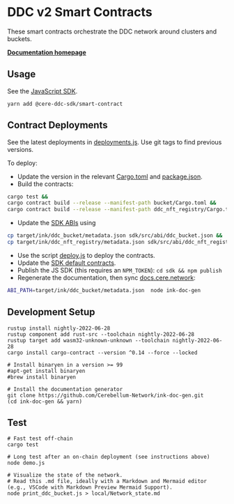 # DDC v2 Smart Contracts

These smart contracts orchestrate the DDC network around clusters and buckets.

**[Documentation homepage](https://docs.cere.network/ddc/protocols/smart-contracts)**

## Usage

See the [JavaScript SDK](sdk/).

    yarn add @cere-ddc-sdk/smart-contract

## Contract Deployments

See the latest deployments in [deployments.js](sdk/src/deployments.js). Use git tags to find previous versions.

To deploy:

- Update the version in the relevant [Cargo.toml](bucket/Cargo.toml) and [package.json](sdk/package.json).
- Build the contracts:
```bash 
cargo test && 
cargo contract build --release --manifest-path bucket/Cargo.toml && 
cargo contract build --release --manifest-path ddc_nft_registry/Cargo.toml
```
- Update the [SDK ABIs](sdk/src/abi/) using
```bash
cp target/ink/ddc_bucket/metadata.json sdk/src/abi/ddc_bucket.json &&
cp target/ink/ddc_nft_registry/metadata.json sdk/src/abi/ddc_nft_registry.json
```
- Use the script [deploy.js](deploy.js) to deploy the contracts.
- Update the [SDK default contracts](sdk/src/deployments.js).
- Publish the JS SDK (this requires an `NPM_TOKEN`): `cd sdk && npm publish`
- Regenerate the documentation, then sync [docs.cere.network](https://github.com/Cerebellum-Network/docs.cere.network/blob/main/ddc/protocols/smart-contract-api.md):
```bash
ABI_PATH=target/ink/ddc_bucket/metadata.json  node ink-doc-gen
```

## Development Setup

    rustup install nightly-2022-06-28
    rustup component add rust-src --toolchain nightly-2022-06-28
    rustup target add wasm32-unknown-unknown --toolchain nightly-2022-06-28
    cargo install cargo-contract --version ^0.14 --force --locked

    # Install binaryen in a version >= 99
    #apt-get install binaryen
    #brew install binaryen

    # Install the documentation generator
    git clone https://github.com/Cerebellum-Network/ink-doc-gen.git
    (cd ink-doc-gen && yarn)

## Test

    # Fast test off-chain
    cargo test

    # Long test after an on-chain deployment (see instructions above)
    node demo.js

    # Visualize the state of the network.
    # Read this .md file, ideally with a Markdown and Mermaid editor (e.g., VSCode with Markdown Preview Mermaid Support).
    node print_ddc_bucket.js > local/Network_state.md
